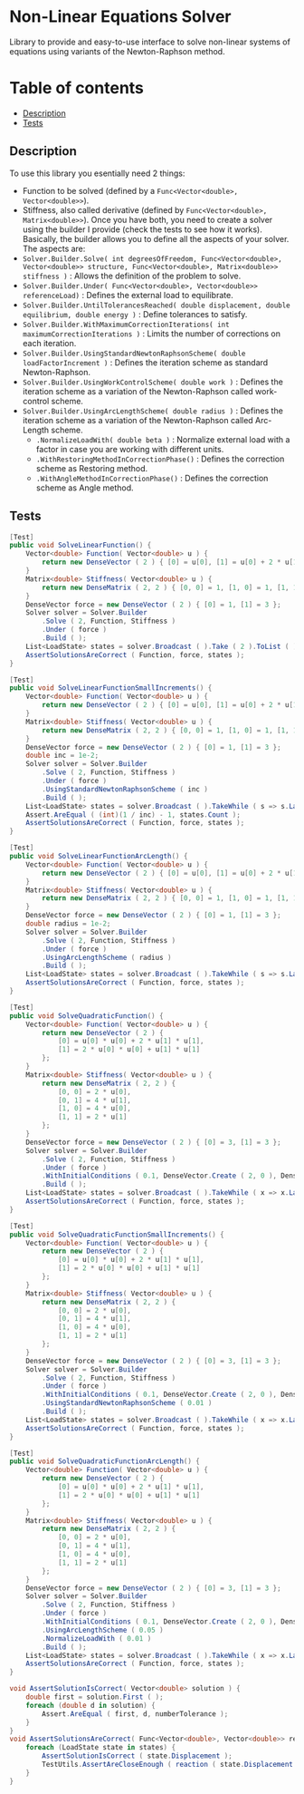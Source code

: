 # Non-Linear Equations Solver

Library to provide and easy-to-use interface to solve non-linear systems of equations using variants of the Newton-Raphson method.

# Table of contents
- [Description](#description)
- [Tests](#tests)

## Description <a name="description"></a>

To use this library you esentially need 2 things: 
* Function to be solved (defined by a ``` Func<Vector<double>, Vector<double>> ```).
* Stiffness, also called derivative (defined by ``` Func<Vector<double>, Matrix<double>> ```).
Once you have both, you need to create a solver using the builder I provide (check the tests to see how it works). Basically, the builder allows you to define all the aspects of your solver. The aspects are:
* ``` Solver.Builder.Solve( int degreesOfFreedom, Func<Vector<double>, Vector<double>> structure, Func<Vector<double>, Matrix<double>> stiffness ) ``` : Allows the definition of the problem to solve.
* ``` Solver.Builder.Under( Func<Vector<double>, Vector<double>> referenceLoad) ``` : Defines the external load to equilibrate.
* ``` Solver.Builder.UntilTolerancesReached( double displacement, double equilibrium, double energy ) ``` : Define tolerances to satisfy.
* ``` Solver.Builder.WithMaximumCorrectionIterations( int maximumCorrectionIterations ) ``` : Limits the number of corrections on each iteration.
* ``` Solver.Builder.UsingStandardNewtonRaphsonScheme( double loadFactorIncrement ) ``` : Defines the iteration scheme as standard Newton-Raphson.
* ``` Solver.Builder.UsingWorkControlScheme( double work ) ``` : Defines the iteration scheme as a variation of the Newton-Raphson called work-control scheme.
* ``` Solver.Builder.UsingArcLengthScheme( double radius ) ``` : Defines the iteration scheme as a variation of the Newton-Raphson called Arc-Length scheme.
    * ``` .NormalizeLoadWith( double beta ) ``` : Normalize external load with a factor in case you are working with different units.
    * ``` .WithRestoringMethodInCorrectionPhase() ``` : Defines the correction scheme as Restoring method.
    * ``` .WithAngleMethodInCorrectionPhase() ``` : Defines the correction scheme as Angle method.

## Tests <a name="tests"></a>

```c#
[Test]
public void SolveLinearFunction() {
	Vector<double> Function( Vector<double> u ) {
	    return new DenseVector ( 2 ) { [0] = u[0], [1] = u[0] + 2 * u[1] };
	}
	Matrix<double> Stiffness( Vector<double> u ) {
	    return new DenseMatrix ( 2, 2 ) { [0, 0] = 1, [1, 0] = 1, [1, 1] = 2 };
	}
	DenseVector force = new DenseVector ( 2 ) { [0] = 1, [1] = 3 };
	Solver solver = Solver.Builder
	    .Solve ( 2, Function, Stiffness )
	    .Under ( force )
	    .Build ( );
	List<LoadState> states = solver.Broadcast ( ).Take ( 2 ).ToList ( );
	AssertSolutionsAreCorrect ( Function, force, states );
}

[Test]
public void SolveLinearFunctionSmallIncrements() {
	Vector<double> Function( Vector<double> u ) {
	    return new DenseVector ( 2 ) { [0] = u[0], [1] = u[0] + 2 * u[1] };
	}
	Matrix<double> Stiffness( Vector<double> u ) {
	    return new DenseMatrix ( 2, 2 ) { [0, 0] = 1, [1, 0] = 1, [1, 1] = 2 };
	}
	DenseVector force = new DenseVector ( 2 ) { [0] = 1, [1] = 3 };
	double inc = 1e-2;
	Solver solver = Solver.Builder
	    .Solve ( 2, Function, Stiffness )
	    .Under ( force )
	    .UsingStandardNewtonRaphsonScheme ( inc )
	    .Build ( );
	List<LoadState> states = solver.Broadcast ( ).TakeWhile ( s => s.Lambda <= 1 ).ToList ( );
	Assert.AreEqual ( (int)(1 / inc) - 1, states.Count );
	AssertSolutionsAreCorrect ( Function, force, states );
}

[Test]
public void SolveLinearFunctionArcLength() {
	Vector<double> Function( Vector<double> u ) {
	    return new DenseVector ( 2 ) { [0] = u[0], [1] = u[0] + 2 * u[1] };
	}
	Matrix<double> Stiffness( Vector<double> u ) {
	    return new DenseMatrix ( 2, 2 ) { [0, 0] = 1, [1, 0] = 1, [1, 1] = 2 };
	}
	DenseVector force = new DenseVector ( 2 ) { [0] = 1, [1] = 3 };
	double radius = 1e-2;
	Solver solver = Solver.Builder
	    .Solve ( 2, Function, Stiffness )
	    .Under ( force )
	    .UsingArcLengthScheme ( radius )
	    .Build ( );
	List<LoadState> states = solver.Broadcast ( ).TakeWhile ( s => s.Lambda <= 1 ).ToList ( );
	AssertSolutionsAreCorrect ( Function, force, states );
}

[Test]
public void SolveQuadraticFunction() {
	Vector<double> Function( Vector<double> u ) {
	    return new DenseVector ( 2 ) {
	        [0] = u[0] * u[0] + 2 * u[1] * u[1],
	        [1] = 2 * u[0] * u[0] + u[1] * u[1]
	    };
	}
	Matrix<double> Stiffness( Vector<double> u ) {
	    return new DenseMatrix ( 2, 2 ) {
	        [0, 0] = 2 * u[0],
	        [0, 1] = 4 * u[1],
	        [1, 0] = 4 * u[0],
	        [1, 1] = 2 * u[1]
	    };
	}
	DenseVector force = new DenseVector ( 2 ) { [0] = 3, [1] = 3 };
	Solver solver = Solver.Builder
	    .Solve ( 2, Function, Stiffness )
	    .Under ( force )
	    .WithInitialConditions ( 0.1, DenseVector.Create ( 2, 0 ), DenseVector.Create ( 2, 1 ) )
	    .Build ( );
	List<LoadState> states = solver.Broadcast ( ).TakeWhile ( x => x.Lambda <= 1 ).ToList ( );
	AssertSolutionsAreCorrect ( Function, force, states );
}

[Test]
public void SolveQuadraticFunctionSmallIncrements() {
	Vector<double> Function( Vector<double> u ) {
	    return new DenseVector ( 2 ) {
	        [0] = u[0] * u[0] + 2 * u[1] * u[1],
	        [1] = 2 * u[0] * u[0] + u[1] * u[1]
	    };
	}
	Matrix<double> Stiffness( Vector<double> u ) {
	    return new DenseMatrix ( 2, 2 ) {
	        [0, 0] = 2 * u[0],
	        [0, 1] = 4 * u[1],
	        [1, 0] = 4 * u[0],
	        [1, 1] = 2 * u[1]
	    };
	}
	DenseVector force = new DenseVector ( 2 ) { [0] = 3, [1] = 3 };
	Solver solver = Solver.Builder
	    .Solve ( 2, Function, Stiffness )
	    .Under ( force )
	    .WithInitialConditions ( 0.1, DenseVector.Create ( 2, 0 ), DenseVector.Create ( 2, 1 ) )
	    .UsingStandardNewtonRaphsonScheme ( 0.01 )
	    .Build ( );
	List<LoadState> states = solver.Broadcast ( ).TakeWhile ( x => x.Lambda <= 1 ).ToList ( );
	AssertSolutionsAreCorrect ( Function, force, states );
}

[Test]
public void SolveQuadraticFunctionArcLength() {
	Vector<double> Function( Vector<double> u ) {
	    return new DenseVector ( 2 ) {
	        [0] = u[0] * u[0] + 2 * u[1] * u[1],
	        [1] = 2 * u[0] * u[0] + u[1] * u[1]
	    };
	}
	Matrix<double> Stiffness( Vector<double> u ) {
	    return new DenseMatrix ( 2, 2 ) {
	        [0, 0] = 2 * u[0],
	        [0, 1] = 4 * u[1],
	        [1, 0] = 4 * u[0],
	        [1, 1] = 2 * u[1]
	    };
	}
	DenseVector force = new DenseVector ( 2 ) { [0] = 3, [1] = 3 };
	Solver solver = Solver.Builder
	    .Solve ( 2, Function, Stiffness )
	    .Under ( force )
	    .WithInitialConditions ( 0.1, DenseVector.Create ( 2, 0 ), DenseVector.Create ( 2, 1 ) )
	    .UsingArcLengthScheme ( 0.05 )
	    .NormalizeLoadWith ( 0.01 )
	    .Build ( );
	List<LoadState> states = solver.Broadcast ( ).TakeWhile ( x => x.Lambda <= 10 ).ToList ( );
	AssertSolutionsAreCorrect ( Function, force, states );
}

void AssertSolutionIsCorrect( Vector<double> solution ) {
	double first = solution.First ( );
	foreach (double d in solution) {
	    Assert.AreEqual ( first, d, numberTolerance );
	}
}
void AssertSolutionsAreCorrect( Func<Vector<double>, Vector<double>> reaction, Vector<double> force, List<LoadState> states ) {
	foreach (LoadState state in states) {
	    AssertSolutionIsCorrect ( state.Displacement );
	    TestUtils.AssertAreCloseEnough ( reaction ( state.Displacement ), state.Lambda * force, tolerance );
	}
}
```
